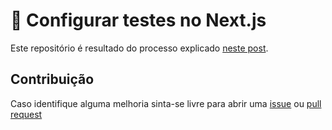 # 🧪 Configurar testes no Next.js

Este repositório é resultado do processo explicado [neste post](https://segredo.dev/configurar-testes-no-nextjs/).

## Contribuição
Caso identifique alguma melhoria sinta-se livre para abrir uma [issue](/issues) ou [pull request](/pulls)
